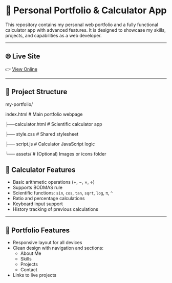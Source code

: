 # 💼 Personal Portfolio & Calculator App

This repository contains my personal web portfolio and a fully functional calculator app with advanced features. It is designed to showcase my skills, projects, and capabilities as a web developer.

---

## 🌐 Live Site

👉 [View Online](https://mianzaman11.github.io/Portfolio/) 


---

## 📁 Project Structure

my-portfolio/

index.html # Main portfolio webpage

├──calculator.html # Scientific calculator app

├── style.css # Shared stylesheet

├── script.js # Calculator JavaScript logic

└── assets/ # (Optional) Images or icons folder


## 🧮 Calculator Features

- Basic arithmetic operations (+, −, ×, ÷)
- Supports BODMAS rule
- Scientific functions: `sin`, `cos`, `tan`, `sqrt`, `log`, `π`, `^`
- Ratio and percentage calculations
- Keyboard input support
- History tracking of previous calculations

---

## 🌟 Portfolio Features

- Responsive layout for all devices
- Clean design with navigation and sections:
  - About Me
  - Skills
  - Projects
  - Contact
- Links to live projects


